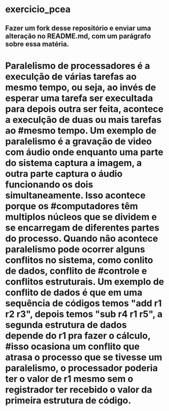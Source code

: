 # exercicio_pcea

## Fazer um fork desse repositório e enviar uma alteração no README.md, com um parágrafo sobre essa matéria.

 # Paralelismo de processadores é a execulção de várias tarefas ao mesmo tempo, ou seja, ao invés de esperar uma tarefa ser execultada para depois outra ser feita, acontece a execulção de duas ou mais tarefas ao #mesmo tempo. Um exemplo de paralelismo é a gravação de video com áudio onde enquanto uma parte do sistema captura a imagem, a outra parte captura o áudio funcionando os dois simultaneamente. Isso acontece porque os #computadores têm multiplos núcleos que se dividem e se encarregam de diferentes partes do processo. Quando não acontece paralelismo pode ocorrer alguns conflitos no sistema, como conlito de dados, conflito de #controle e conflitos estruturais. Um exemplo de conflito de dados é que em uma sequência de códigos temos "add r1 r2 r3", depois temos "sub r4 r1 r5", a segunda estrutura de dados depende do r1 pra fazer o cálculo, #isso ocasiona um conflito que atrasa o processo que se tivesse um paralelismo, o processador poderia ter o valor de r1 mesmo sem o registrador ter recebido o valor da primeira estrutura de código.
